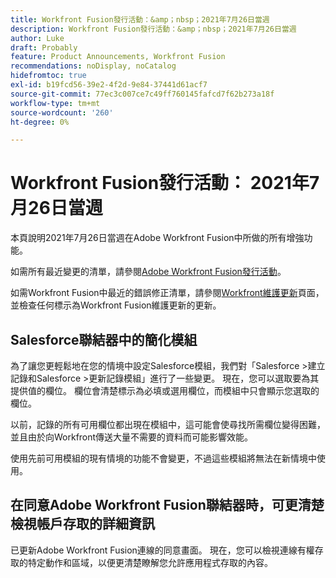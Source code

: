 ```yaml
---
title: Workfront Fusion發行活動：&amp；nbsp；2021年7月26日當週
description: Workfront Fusion發行活動：&amp；nbsp；2021年7月26日當週
author: Luke
draft: Probably
feature: Product Announcements, Workfront Fusion
recommendations: noDisplay, noCatalog
hidefromtoc: true
exl-id: b19fcd56-39e2-4f2d-9e84-37441d61acf7
source-git-commit: 77ec3c007ce7c49ff760145fafcd7f62b273a18f
workflow-type: tm+mt
source-wordcount: '260'
ht-degree: 0%

---
```


# Workfront Fusion發行活動： 2021年7月26日當週

本頁說明2021年7月26日當週在Adobe Workfront Fusion中所做的所有增強功能。

如需所有最近變更的清單，請參閱[Adobe Workfront Fusion發行活動](/help/workfront-fusion/fusion-product-releases/fusion-release-activity.md)。

如需Workfront Fusion中最近的錯誤修正清單，請參閱[Workfront維護更新](https://experienceleague.adobe.com/docs/workfront-known-issues/releases/current-updates.html?lang=zh-Hant)頁面，並檢查任何標示為Workfront Fusion維護更新的更新。

## Salesforce聯結器中的簡化模組

為了讓您更輕鬆地在您的情境中設定Salesforce模組，我們對「Salesforce >建立記錄和Salesforce >更新記錄模組」進行了一些變更。 現在，您可以選取要為其提供值的欄位。 欄位會清楚標示為必填或選用欄位，而模組中只會顯示您選取的欄位。

以前，記錄的所有可用欄位都出現在模組中，這可能會使尋找所需欄位變得困難，並且由於向Workfront傳送大量不需要的資料而可能影響效能。

使用先前可用模組的現有情境的功能不會變更，不過這些模組將無法在新情境中使用。

## 在同意Adobe Workfront Fusion聯結器時，可更清楚檢視帳戶存取的詳細資訊

已更新Adobe Workfront Fusion連線的同意畫面。 現在，您可以檢視連線有權存取的特定動作和區域，以便更清楚瞭解您允許應用程式存取的內容。
